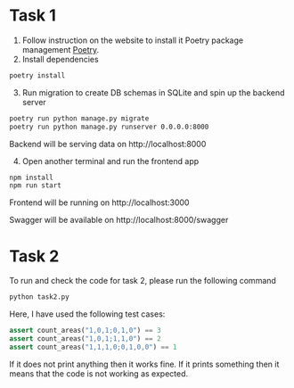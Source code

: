 # Task 1

1. Follow instruction on the website to install it Poetry package management [Poetry](https://python-poetry.org/docs/#installation). 
2. Install dependencies
```bash
poetry install
```
3. Run migration to create DB schemas in SQLite and spin up the backend server
```bash
poetry run python manage.py migrate
poetry run python manage.py runserver 0.0.0.0:8000
```
Backend will be serving data on http://localhost:8000

4. Open another terminal and run the frontend app
```bash
npm install
npm run start
```

Frontend will be running on http://localhost:3000

Swagger will be available on http://localhost:8000/swagger

# Task 2

To run and check the code for task 2, please run the following command
```bash
python task2.py
```
Here, I have used the following test cases:
```python
assert count_areas("1,0,1;0,1,0") == 3
assert count_areas("1,0,1;1,1,0") == 2
assert count_areas("1,1,1,0;0,1,0,0") == 1
```
If it does not print anything then it works fine. If it prints something then it means that the code is not working as expected.
